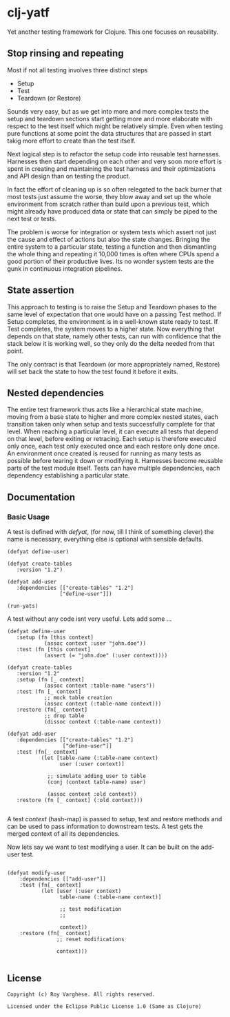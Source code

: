 # clj-yatf
Yet another testing framework for Clojure. This one focuses on reusability.

## Stop rinsing and repeating

Most if not all testing involves three distinct steps
- Setup
- Test
- Teardown (or Restore)

Sounds very easy, but as we get into more and more complex tests the setup and teardown sections start getting more and more elaborate with respect to the test itself which might be relatively simple. Even when testing pure functions at some point the data structures that are passed in start takig more effort to create than the test itself.

Next logical step is to refactor the setup code into reusable test harnesses. Harnesses then start depending on each other and very soon more effort is spent in creating and maintaining the test harness and their optimizations and API design than on testing the product.

In fact the effort of cleaning up is so often relegated to the back burner that most tests just assume the worse, they blow away and set up the whole environment from scratch rather than build upon a previous test, which might already have produced data or state that can simply be piped to the next test or tests.

The problem is worse for integration or system tests which assert not just the cause and effect of actions but also the state changes. Bringing the entire system to a particular state, testing a function and then dismantling the whole thing and repeating it 10,000 times is often where CPUs spend a good portion of their productive lives. Its no wonder system tests are the gunk in continuous integration pipelines.

## State assertion

This approach to testing is to raise the Setup and Teardown phases to the same level of expectation that one would have on a passing Test method. If Setup completes, the environment is in a well-known state ready to test. If Test completes, the system moves to a higher state. Now everything that depends on that state, namely other tests, can run with confidence that the stack below it is working well, so they only do the delta needed from that point.

The only contract is that Teardown (or more appropriately named, Restore) will set back the state to how the test found it before it exits.

## Nested dependencies

The entire test framework thus acts like a hierarchical state machine, moving from a base state to higher and more complex nested states, each transition taken only when setup and tests successfully complete for that level. When reaching a particular level, it can execute all tests that depend on that level, before exiting or retracing. Each setup is therefore executed only once, each test only executed once and each restore only done once. An environment once created is reused for running as many tests as possible before tearing it down or modifying it. Harnesses become reusable parts of the test module itself. Tests can have multiple dependencies, each dependency establishing a particular state.


## Documentation

### Basic Usage

A test is defined with *defyat*, (for now, till I think of something clever) the name is necessary, everything else is optional with sensible defaults.

```
(defyat define-user)

(defyat create-tables
   :version "1.2")

(defyat add-user
   :dependencies [["create-tables" "1.2"]
                 ["define-user"]])
 
(run-yats)

```

A test without any code isnt very useful. Lets add some ...


```
(defyat define-user
   :setup (fn [this context] 
            (assoc context :user "john.doe"))
   :test (fn [this context] 
            (assert (= "john.doe" (:user context))))
            
(defyat create-tables
   :version "1.2"
   :setup (fn [_ context]
            (assoc context :table-name "users"))
   :test (fn [_ context]
            ;; mock table creation
            (assoc context (:table-name context)))
   :restore (fn[_ context]
            ;; drop table
            (dissoc context (:table-name context))
            
(defyat add-user
   :dependencies [["create-tables" "1.2"]
                  ["define-user"]]
   :test (fn[_ context]
           (let [table-name (:table-name context)
                 user (:user context)]
                 
             ;; simulate adding user to table
             (conj (context table-name) user)
             
             (assoc context :old context))
   :restore (fn [_ context] (:old context)))
     
```

A test *context* (hash-map) is passed to setup, test and restore methods and can be used to pass information to downstream tests. A test gets the merged context of all its dependencies.


Now lets say we want to test modifying a user. It can be built on the add-user test.

```

(defyat modify-user
    :dependencies [["add-user"]]
    :test (fn[_ context]
           (let [user (:user context)
                 table-name (:table-name context)]
                 
                 ;; test modification
                 ;;
                 
                 context))
    :restore (fn[_ context]
                ;; reset modifications
                
                context)))
                
```

   


## License

    Copyright (c) Roy Varghese. All rights reserved. 
    
    Licensed under the Eclipse Public License 1.0 (Same as Clojure)
